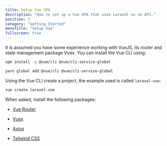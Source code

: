 ```yaml
---
title: Setup Vue SPA
description: "How to set up a Vue SPA that uses Laravel as an API."
position: 3
category: "Getting Started"
menuTitle: "Setup Vue"
fullscreen: true
---
```


It is assumed you have some experience working with VueJS, its router and state management package Vuex. You can install the Vue CLI using:

<code-group>
<code-block label="NPM">

```bash
npm install -g @vue/cli @vue/cli-service-global
```

</code-block>
<code-block label="Yarn" active>

```bash
yarn global add @vue/cli @vue/cli-service-global
```

</code-block>
</code-group>

Using the Vue CLI create a project, the example used is called `laravel-vue`:

```bash
vue create laravel-vue
```

When asked, install the following packages:

- [Vue Router](https://router.vuejs.org/)
- [Vuex](https://vuex.vuejs.org/)
- [Axios](https://github.com/axios/axios)

- [Tailwind CSS](https://tailwindcss.com/)
